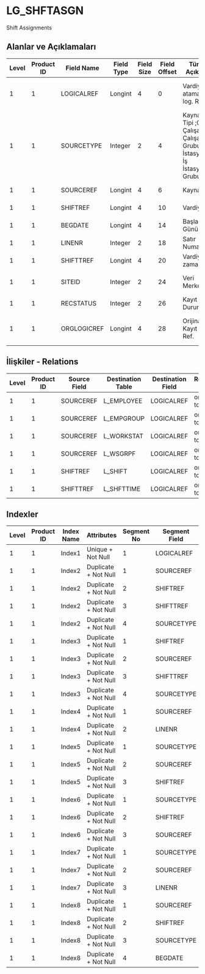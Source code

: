 # LG_SHFTASGN

Shift Assignments

## Alanlar ve Açıklamaları

| Level | Product ID | Field Name | Field Type | Field Size | Field Offset | Türkçe Açıklama | Expression |
| ----- | ---------- | ---------- | ---------- | ---------- | ------------ | --------------- | ---------- |
| 1 | 1 | LOGICALREF | Longint | 4 | 0 | Vardiya ataması log. Ref. | Shift Assignment Logical Reference |
| 1 | 1 | SOURCETYPE | Integer | 2 | 4 | Kaynak Tipi ;0 Çalışan;1 Çalışan Grubu;2 İş İstasyonu;3 İş İstasyonu Grubu | Resource Type ;0 Çalışan;1 Çalışan Grubu;2 İş İstasyonu;3 İş İstasyonu Grubu |
| 1 | 1 | SOURCEREF | Longint | 4 | 6 | Kaynak ref. | Resource Reference |
| 1 | 1 | SHIFTREF | Longint | 4 | 10 | Vardiya ref. | Shift Reference |
| 1 | 1 | BEGDATE | Longint | 4 | 14 | Başlangıç Günü | Beginning Day |
| 1 | 1 | LINENR | Integer | 2 | 18 | Satır Numarası | Line Number |
| 1 | 1 | SHIFTTREF | Longint | 4 | 20 | Vardiya zamanı ref. | Shift Time Reference |
| 1 | 1 | SITEID | Integer | 2 | 24 | Veri Merkezi | Data Processing Site |
| 1 | 1 | RECSTATUS | Integer | 2 | 26 | Kayıt Durumu | Record Status |
| 1 | 1 | ORGLOGICREF | Longint | 4 | 28 | Orijinal Kayıt Log. Ref. | Original Record Logical Reference |

## İlişkiler - Relations

| Level | Product ID | Source Field | Destination Table | Destination Field | Relation Type | Extra Condition |
| ----- | ---------- | ------------ | ---------------- | ---------------- | ------------- | --------------- |
| 1 | 1 | SOURCEREF | L_EMPLOYEE | LOGICALREF | one-to-one | SOURCETYPE = 0 |
| 1 | 1 | SOURCEREF | L_EMPGROUP | LOGICALREF | one-to-one | SOURCETYPE = 1 |
| 1 | 1 | SOURCEREF | L_WORKSTAT | LOGICALREF | one-to-one | SOURCETYPE = 2 |
| 1 | 1 | SOURCEREF | L_WSGRPF | LOGICALREF | one-to-one | SOURCETYPE = 3 |
| 1 | 1 | SHIFTREF | L_SHIFT | LOGICALREF | one-to-one |  |
| 1 | 1 | SHIFTTREF | L_SHFTTIME | LOGICALREF | one-to-one |  |

## Indexler

| Level | Product ID | Index Name | Attributes | Segment No | Segment Field | Sense |
| ----- | ---------- | ---------- | ---------- | ---------- | ------------- | ----- |
| 1 | 1 | Index1 | Unique + Not Null | 1 | LOGICALREF | Ascending |
| 1 | 1 | Index2 | Duplicate + Not Null | 1 | SOURCEREF | Ascending |
| 1 | 1 | Index2 | Duplicate + Not Null | 2 | SHIFTREF | Ascending |
| 1 | 1 | Index2 | Duplicate + Not Null | 3 | SHIFTTREF | Ascending |
| 1 | 1 | Index2 | Duplicate + Not Null | 4 | SOURCETYPE | Ascending |
| 1 | 1 | Index3 | Duplicate + Not Null | 1 | SHIFTREF | Ascending |
| 1 | 1 | Index3 | Duplicate + Not Null | 2 | SOURCEREF | Ascending |
| 1 | 1 | Index3 | Duplicate + Not Null | 3 | SHIFTTREF | Ascending |
| 1 | 1 | Index3 | Duplicate + Not Null | 4 | SOURCETYPE | Ascending |
| 1 | 1 | Index4 | Duplicate + Not Null | 1 | SOURCEREF | Ascending |
| 1 | 1 | Index4 | Duplicate + Not Null | 2 | LINENR | Ascending |
| 1 | 1 | Index5 | Duplicate + Not Null | 1 | SOURCETYPE | Ascending |
| 1 | 1 | Index5 | Duplicate + Not Null | 2 | SOURCEREF | Ascending |
| 1 | 1 | Index5 | Duplicate + Not Null | 3 | SHIFTREF | Ascending |
| 1 | 1 | Index6 | Duplicate + Not Null | 1 | SOURCETYPE | Ascending |
| 1 | 1 | Index6 | Duplicate + Not Null | 2 | SHIFTREF | Ascending |
| 1 | 1 | Index6 | Duplicate + Not Null | 3 | SOURCEREF | Ascending |
| 1 | 1 | Index7 | Duplicate + Not Null | 1 | SOURCETYPE | Ascending |
| 1 | 1 | Index7 | Duplicate + Not Null | 2 | SOURCEREF | Ascending |
| 1 | 1 | Index7 | Duplicate + Not Null | 3 | LINENR | Ascending |
| 1 | 1 | Index8 | Duplicate + Not Null | 1 | SOURCEREF | Ascending |
| 1 | 1 | Index8 | Duplicate + Not Null | 2 | SHIFTREF | Ascending |
| 1 | 1 | Index8 | Duplicate + Not Null | 3 | SOURCETYPE | Ascending |
| 1 | 1 | Index8 | Duplicate + Not Null | 4 | BEGDATE | Ascending |
